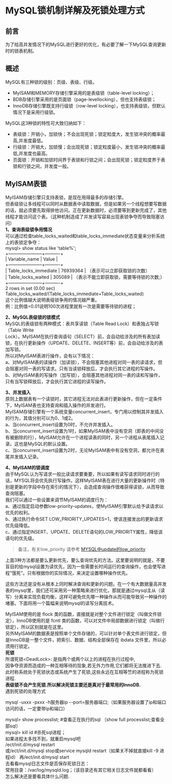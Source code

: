 # MySQL锁机制详解及死锁处理方式

## 前言

为了给高并发情况下的MySQL进行更好的优化，有必要了解一下MySQL查询更新时的锁表机制。

## 概述

MySQL有三种锁的级别：页级、表级、行级。

* MyISAM和MEMORY存储引擎采用的是表级锁（table-level locking）；
* BDB存储引擎采用的是页面锁（page-levellocking），但也支持表级锁；
* InnoDB存储引擎既支持行级锁（row-level locking），也支持表级锁，但默认情况下是采用行级锁。

MySQL这3种锁的特性可大致归纳如下：

* 表级锁：开销小，加锁快；不会出现死锁；锁定粒度大，发生锁冲突的概率最高,并发度最低。
* 行级锁：开销大，加锁慢；会出现死锁；锁定粒度最小，发生锁冲突的概率最低,并发度也最高。
* 页面锁：开销和加锁时间界于表锁和行锁之间；会出现死锁；锁定粒度界于表锁和行锁之间，并发度一般。

## MyISAM表锁

MyISAM存储引擎只支持表锁，是现在用得最多的存储引擎。  
但表级锁让多线程可以同时从数据表中读取数据，但是如果另一个线程想要写数据的话，就必须要先取得排他访问。正在更新数据时，必须要等到更新完成了，其他线程才能访问这个表。（这种机制造成了并发读写容易出现表锁争夺而导致阻塞访问）  
**1、查询表级锁争用情况**  
可以通过检查table\_locks\_waited和table\_locks\_immediate状态变量来分析系统上的表锁定争夺：  
  mysql&gt; show status like 'table%';  
  +———————–+———-+  
  \| Variable\_name \| Value \|  
  +———————–+———-+  
  \| Table\_locks\_immediate \| 76939364 \|  （表示可以立即获取锁的次数）  
  \| Table\_locks\_waited \| 305089 \|  （表示不能立即获取锁，需要等待锁的次数;）  
  +———————–+———-+  
  2 rows in set \(0.00 sec\)  
  Table\_locks\_waited/\(Table\_locks\_immediate+Table\_locks\_waited\)  
  这个比例值越大说明表级锁争用的情况越严重。  
  例：比例值=0.01说明100次进程里就有一次是需要等待锁的进程；

**2、MySQL表级锁的锁模式**  
MySQL的表级锁有两种模式：表共享读锁（Table Read Lock）和表独占写锁（Table Write  
Lock）。MyISAM在执行查询语句（SELECT）前，会自动给涉及的所有表加读锁，在执行更新操作（UPDATE、DELETE、INSERT等）前，会自动给涉及的表加写锁。  
所以对MyISAM表进行操作，会有以下情况：  
a、对MyISAM表的读操作（加读锁），不会阻塞其他进程对同一表的读请求，但会阻塞对同一表的写请求。只有当读锁释放后，才会执行其它进程的写操作。  
b、对MyISAM表的写操作（加写锁），会阻塞其他进程对同一表的读和写操作，只有当写锁释放后，才会执行其它进程的读写操作。

**3、并发插入**  
原则上数据表有一个读锁时，其它进程无法对此表进行更新操作，但在一定条件下，MyISAM表也支持查询和插入操作的并发进行。  
MyISAM存储引擎有一个系统变量concurrent\_insert，专门用以控制其并发插入的行为，其值分别可以为0、1或2。  
a、当concurrent\_insert设置为0时，不允许并发插入。  
b、当concurrent\_insert设置为1时，如果MyISAM表中没有空洞（即表的中间没有被删除的行），MyISAM允许在一个进程读表的同时，另一个进程从表尾插入记录。这也是MySQL的默认设置。  
c、当concurrent\_insert设置为2时，无论MyISAM表中有没有空洞，都允许在表尾并发插入记录。

**4、MyISAM的锁调度**  
由于MySQL认为写请求一般比读请求要重要，所以如果有读写请求同时进行的话，MYSQL将会优先执行写操作。这样MyISAM表在进行大量的更新操作时（特别是更新的字段中存在索引的情况下），会造成查询操作很难获得读锁，从而导致查询阻塞。  
我们可以通过一些设置来调节MyISAM的调度行为：  
a、通过指定启动参数low-priority-updates，使MyISAM引擎默认给予读请求以优先的权利。  
b、通过执行命令SET LOW\_PRIORITY\_UPDATES=1，使该连接发出的更新请求优先级降低。  
c、通过指定INSERT、UPDATE、DELETE语句的LOW\_PRIORITY属性，降低该语句的优先级。

> 备注，有关low\_priority 请参考 [MYSQL中update的low\_priority](/mysqlyou-hua-pian/mysqlzhong-update-de-low-priority.md)

上面3种方法都是要么更新优先，要么查询优先的方法。这里要说明的就是，不要盲目的给mysql设置为读优先，因为一些需要长时间运行的查询操作，也会使写进程“饿死”。只有根据你的实际情况，来决定设置哪种操作优先。  

这些方法还是没有从根本上同时解决查询和更新的问题。在一个有大数据量高并发表的mysql里，我们还可采用另一种策略来进行优化，那就是通过mysql主从（读写）分离来实现负载均衡，这样可避免优先哪一种操作从而可能导致另一种操作的堵塞。下面将用一个篇幅来说明mysql的读写分离技术。

MyISAM使用的是 flock 类的函数，直接就是对整个文件进行锁定（叫做文件锁定），InnoDB使用的是 fcntl 类的函数，可以对文件中局部数据进行锁定（叫做行锁定），所以区别就是在这里。  
另外MyISAM的数据表是按照单个文件存储的，可以针对单个表文件进行锁定，但是InnoDB是一整个文件，把索引、数据、结构全部保存在 ibdata 文件里，所以必须用行锁定。  
**死锁**  
所谓死锁&lt;DeadLock&gt;: 是指两个或两个以上的进程在执行过程中,  
因争夺资源而造成的一种互相等待的现象,若无外力作用,它们都将无法推进下去.  
此时称系统处于死锁状态或系统产生了死锁,这些永远在互相等竺的进程称为死锁进程.  
**表级锁不会产生死锁.所以解决死锁主要还是真对于最常用的InnoDB.**  
遇到死锁的处理方式

mysql -uxxx -pxxx -h服务器ip --port=服务器端口;（如果服务器设置了ip和端口访问的话，一定要带ip和端口）

mysql&gt; show processlist; \#查看正在执行的sql （show full processlist;查看全部sql）  
mysql&gt; kill id \#杀死sql进程；  
如果进程太多找不到，就重启mysql吧  
/ect/init.d/mysql restart  
或/ect/init.d/mysql stop或service mysqld restart（如果关不掉就直接kill -9 进程id）  再/ect/init.d/mysql start  
去看看mysql日志文件是否保存死锁日志：  
常用目录：/var/log/mysqld.log；（该目录还有其它相关日志文件就都看看）  
怎么解决还是要看具体什么问题.

